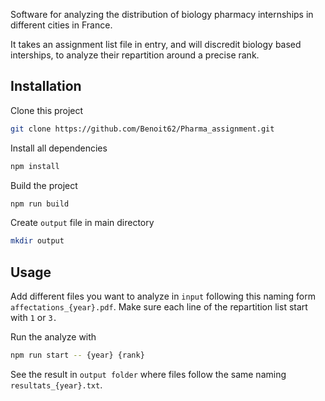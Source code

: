Software for analyzing the distribution of biology pharmacy internships in different cities in France.

It takes an assignment list file in entry, and will discredit biology based interships, to analyze their repartition around a precise rank.

## Installation

Clone this project
```bash
git clone https://github.com/Benoit62/Pharma_assignment.git
```

Install all dependencies
```bash
npm install
```

Build the project
```bash
npm run build
```

Create `output` file in main directory
```bash
mkdir output
```


## Usage

Add different files you want to analyze in `input` following this naming form `affectations_{year}.pdf`.
Make sure each line of the repartition list start with `1` or `3.`

Run the analyze with
```bash
npm run start -- {year} {rank}
```

See the result in `output folder` where files follow the same naming `resultats_{year}.txt`.
